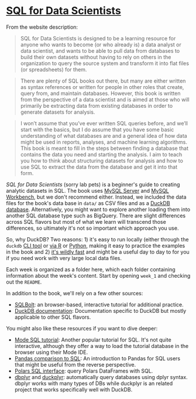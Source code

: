
# [SQL for Data Scientists](https://sqlfordatascientists.com/)

<!-- badges: start -->
<!-- badges: end -->


From the website description:

>  SQL for Data Scientists is designed to be a learning resource for anyone who wants to become (or who already is) a data analyst or data scientist, and wants to be able to pull data from databases to build their own datasets without having to rely on others in the organization to query the source system and transform it into flat files (or spreadsheets) for them.

> There are plenty of SQL books out there, but many are either written as syntax references or written for people in other roles that create, query from, and maintain databases. However, this book is written from the perspective of a data scientist and is aimed at those who will primarily be extracting data from existing databases in order to generate datasets for analysis.

> I won’t assume that you’ve ever written SQL queries before, and we’ll start with the basics, but I do assume that you have some basic understanding of what databases are and a general idea of how data might be used in reports, analyses, and machine learning algorithms. This book is meant to fill in the steps between finding a database that contains the data you need and starting the analysis. I aim to teach you how to think about structuring datasets for analysis and how to use SQL to extract the data from the database and get it into that form.

*SQL for Data Scientists* (sorry lab pets) is a beginner's guide to creating analytic datasets in SQL. The book uses [MySQL Server](https://dev.mysql.com/downloads/mysql/) and [MySQL Workbench](https://dev.mysql.com/downloads/workbench/), but we don't recommend either. Instead, we included the data files for the book's data base in `data/` as CSV files and as a [DuckDB database](https://duckdb.org/). Alternatively, you might want to explore another loading them into another SQL database type such as BigQuery. There are slight differences across SQL flavors but most of what we learn will transcend those differences, so ultimately it's not so important which approach you use.

So, why DuckDB? Two reasons: 1) it's easy to run locally (either through the `duckdb` [CLI tool](https://duckdb.org/docs/api/cli/overview) or [via R](https://duckdb.org/docs/api/r) or [Python](https://duckdb.org/docs/api/python/overview), making it easy to practice the examples in the book and 2) [it's wildly fast](https://duckdblabs.github.io/db-benchmark/) and might be a useful day to day to for you if you need work with very large local data files. 

Each week is organized as a folder here, which each folder containing information about the week's content. Start by opening `week_1` and checking out the `README`.

In addition to the book, we'll rely on a few other sources:

* [SQLBolt](https://sqlbolt.com/): an browser-based, interactive tutorial for additional practice.
* [DuckDB documentation](https://duckdb.org/docs/sql/introduction): Documentation specific to DuckDB but mostly applicable to other SQL flavors.

You might also like these resources if you want to dive deeper:
* [Mode SQL tutorial](https://mode.com/sql-tutorial): Another popular tutorial for SQL. It's not quite interactive, although they offer a way to load the tutorial database in the browser using their Mode IDE. 
* [Pandas comparison to SQL](https://pandas.pydata.org/docs/getting_started/comparison/comparison_with_sql.html): An introduction to Pandas for SQL users that might be useful from the reverse perspective.
* [Polars SQL interface](https://docs.pola.rs/api/python/stable/reference/sql/python_api.html): query Polars DataFrames with SQL.
* [dbplyr](https://dbplyr.tidyverse.org/index.html) and [duckplyr](https://duckdblabs.github.io/duckplyr/): automatically query databases using dplyr syntax. dbplyr works with many types of DBs while duckplyr is an related project that works specifically well with DuckDB.


